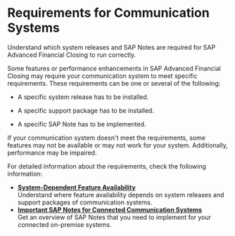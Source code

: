 <!-- loio12f664fb5eec47daa5eb69043889857c -->

# Requirements for Communication Systems

Understand which system releases and SAP Notes are required for SAP Advanced Financial Closing to run correctly.

Some features or performance enhancements in SAP Advanced Financial Closing may require your communication system to meet specific requirements. These requirements can be one or several of the following:

-   A specific system release has to be installed.

-   A specific support package has to be installed.

-   A specific SAP Note has to be implemented.


If your communication system doesn't meet the requirements, some features may not be available or may not work for your system. Additionally, performance may be impaired.

For detailed information about the requirements, check the following information:

-   **[System-Dependent Feature Availability](system-dependent-feature-availability-0465d8f.md "Understand where feature availability depends on system releases and support packages of
		communication systems.")**  
Understand where feature availability depends on system releases and support packages of communication systems.
-   **[Important SAP Notes for Connected Communication Systems](important-sap-notes-for-connected-communication-systems-02686a2.md "Get an overview of SAP Notes that you need to implement for your connected on-premise systems.")**  
Get an overview of SAP Notes that you need to implement for your connected on-premise systems.

